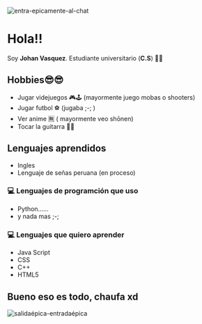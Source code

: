 ![entra-epicamente-al-chat](https://user-images.githubusercontent.com/91227865/134535658-6e2167f8-7d7d-4425-ba30-bec89c131fcc.gif)
# Hola!!
Soy **Johan Vasquez**. 
Estudiante universitario (**C.S**) 📗📘
## Hobbies😎😎
- Jugar videjuegos 🎮🕹 (mayormente juego mobas o shooters)
- Jugar futbol ⚽ (jugaba ;-; )
- Ver anime 🈚 ( mayormente veo shōnen)
- Tocar la guitarra 🎸🎸
## Lenguajes aprendidos
- Ingles 
- Lenguaje de señas peruana (en proceso)
### 💻 Lenguajes de programción que uso
- Python......
- y nada mas ;-;
### 💻 Lenguajes que quiero aprender
- Java Script
- CSS
- C++
- HTML5
## Bueno eso es todo, chaufa xd

![salidaépica-entradaépica](https://user-images.githubusercontent.com/91227865/134534909-3e63a5d7-ac01-4cb8-b842-3fbd4a0ffca6.gif)

